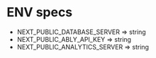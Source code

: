 # ENV specs

- NEXT_PUBLIC_DATABASE_SERVER => string
- NEXT_PUBLIC_ABLY_API_KEY => string
- NEXT_PUBLIC_ANALYTICS_SERVER => string
